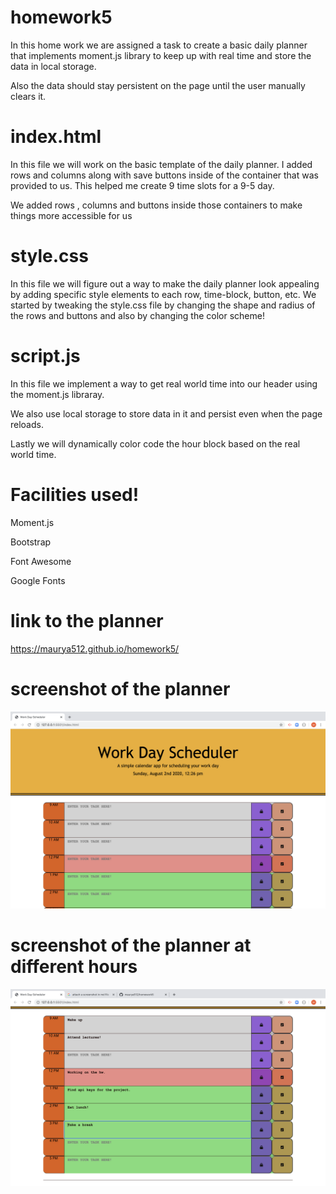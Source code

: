 # homework5
<p> In this home work we are assigned a task to create a basic daily planner that implements moment.js library to keep up with real time and store the data in local storage. </p>
<p> Also the data should stay persistent on the page until the user manually clears it. </p>

# index.html
<p> In this file we will work on the basic template of the daily planner. 
I added rows and columns along with save buttons inside of the container that was provided to us. 
This helped me create 9 time slots for a 9-5 day. </p>
<p>We added rows , columns and buttons inside those containers to make things more accessible for us

# style.css
<p> In this file we will figure out a way to make the daily planner look appealing by adding specific style elements to each row, time-block, button, etc. 
We started by tweaking the style.css file by changing the shape and radius of the rows and buttons and also by changing the color scheme! </p>

# script.js
<p>In this file we implement a way to get real world time into our header using the moment.js libraray. </p>
<p> We also use local storage to store data in it and persist even when the page reloads. </p>
<p> Lastly we will dynamically color code the hour block based on the real world time. </p>

# Facilities used! 
<p> Moment.js </p>
<p> Bootstrap </p>
<p> Font Awesome </p>
<p> Google Fonts </p>

# link to the planner
https://maurya512.github.io/homework5/

# screenshot of the planner 
![alt text](./assets/ss.png "Screenshot of the day planner")

# screenshot of the planner at different hours
![alt text](./assets/ss1.png "Screendhot of the day planner")